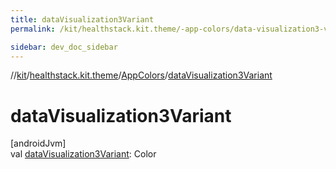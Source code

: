 ```yaml
---
title: dataVisualization3Variant
permalink: /kit/healthstack.kit.theme/-app-colors/data-visualization3-variant.html

sidebar: dev_doc_sidebar
---
```

//[kit](../../../kit.html)/[healthstack.kit.theme](../index.html)/[AppColors](index.html)/[dataVisualization3Variant](data-visualization3-variant.html)



# dataVisualization3Variant



[androidJvm]\
val [dataVisualization3Variant](data-visualization3-variant.html): Color




